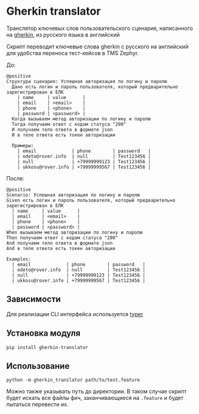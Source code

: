 # Gherkin translator

Транслятор ключевых слов пользовательского сценария, написанного на [gherkin](https://wellbehaved.readthedocs.io/Gherkin.html), из русского языка в английский

Скрипт переводит ключевые слова gherkin с русского на английский для удобства переноса тест-кейсов в TMS Zephyr.

До:

```gherkin
@positive
Структура сценария: Успешная авторизация по логину и паролю
  Дано есть логин и пароль пользователя, который предварительно зарегистрирован в ЕЛК
    | name     | value      |
    | email    | <email>    |
    | phone    | <phone>    |
    | password | <password> |
  Когда вызываем метод авторизации по логину и паролю
  Тогда получаем ответ с кодом статуса "200"
  И получаем тело ответа в формате json
  И в теле ответа есть токен авторизации

  Примеры:
    | email             | phone        | password   |
    | odeto@rover.info  | null         | Test123456 |
    | null              | +79999999123 | Test123456 |
    | ukkosu@rover.info | +79999999567 | Test123456 |
```

После:

```gherkin
@positive
Scenario: Успешная авторизация по логину и паролю
Given есть логин и пароль пользователя, который предварительно зарегистрирован в ЕЛК
  | name     | value      |
  | email    | <email>    |
  | phone    | <phone>    |
  | password | <password> |
When вызываем метод авторизации по логину и паролю
Then получаем ответ с кодом статуса "200"
And получаем тело ответа в формате json
And в теле ответа есть токен авторизации

Examples:
  | email             | phone        | password   |
  | odeto@rover.info  | null         | Test123456 |
  | null              | +79999999123 | Test123456 |
  | ukkosu@rover.info | +79999999567 | Test123456 |
```


## Зависимости

Для реализации CLI интерфейса используется [typer](https://typer.tiangolo.com/)


## Установка модуля

```shell
pip install gherkin-translator
```

## Использование

```shell
python -m gherkin_translator path/to/test.feature
```

Можно также указывать путь до директории. В таком случае скрипт будет искать все файлы фич, заканчивающиеся на `.feature` и будет пытаться перевести их.
